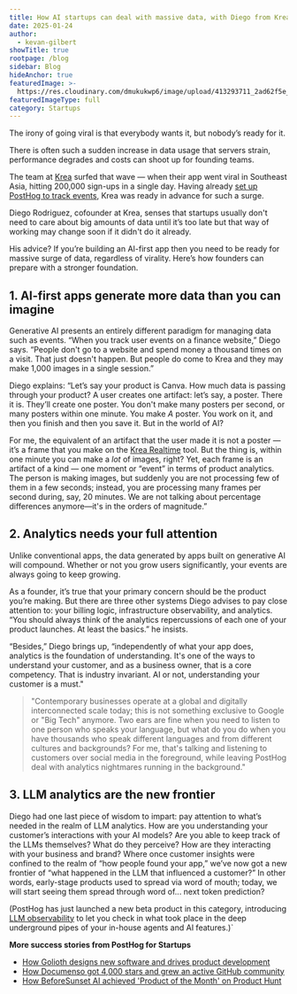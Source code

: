 ```yaml
---
title: How AI startups can deal with massive data, with Diego from Krea.ai
date: 2025-01-24
author:
  - kevan-gilbert
showTitle: true
rootpage: /blog
sidebar: Blog
hideAnchor: true
featuredImage: >-
  https://res.cloudinary.com/dmukukwp6/image/upload/413293711_2ad62f5e_8fca_44cf_b73a_0848f9537a56_3e39fca48c.jpg
featuredImageType: full
category: Startups
---
```

The irony of going viral is that everybody wants it, but nobody’s ready for it. 

There is often such a sudden increase in data usage that servers strain, performance degrades and costs can shoot up for founding teams.

The team at [Krea](https://www.krea.ai/) surfed that wave — when their app went viral in Southeast Asia, hitting 200,000 sign-ups in a single day. Having already [set up PostHog to track events](/product-analytics#installation), Krea was ready in advance for such a surge.

Diego Rodriguez, cofounder at Krea, senses that startups usually don't need to care about big amounts of data until it’s too late but that way of working may change soon if it didn't do it already.

His advice? If you’re building an AI-first app then you need to be ready for massive surge of data, regardless of virality. Here’s how founders can prepare with a stronger foundation.

## 1. AI-first apps generate more data than you can imagine

Generative AI presents an entirely different paradigm for managing data such as events. “When you track user events on a finance website,” Diego says. “People don't go to a website and spend money a thousand times on a visit. That just doesn't happen. But people do come to Krea and they may make 1,000 images in a single session.”

Diego explains: “Let’s say your product is Canva. How much data is passing through your product? A user creates one artifact: let’s say, a poster. There it is. They’ll create one poster. You don't make many posters per second, or many posters within one minute. You make *A* poster. You work on it, and then you finish and then you save it. But in the world of AI?

For me, the equivalent of an artifact that the user made it is not a poster — it’s a frame that you make on the [Krea Realtime](https://www.krea.ai/apps/image/realtime) tool.  But the thing is, within one minute you can make a _lot_ of images, right? Yet, each frame is an artifact of a kind — one moment or “event” in terms of product analytics. The person is making images, but suddenly you are not processing few of them in a few seconds; instead, you are processing many frames per second during, say, 20 minutes. We are not talking about percentage differences anymore—it's in the orders of magnitude.”

 ## 2. Analytics needs your full attention

Unlike conventional apps, the data generated by apps built on generative AI will compound.  Whether or not you grow users significantly, your events are always going to keep growing.

As a founder, it’s true that your primary concern should be the product you’re making. But there are three other systems Diego advises to pay close attention to: your billing logic, infrastructure observability, and analytics.  “You should always think of the analytics repercussions of each one of your product launches. At least the basics.” he insists.

 “Besides,” Diego brings up, “independently of what your app does, analytics is the foundation of understanding. It's one of the ways to understand your customer, and as a business owner, that is a core competency. That is industry invariant. AI or not, understanding your customer is a must." 

> "Contemporary businesses operate at a global and digitally interconnected scale today; this is not something exclusive to Google or "Big Tech" anymore.  Two ears are fine when you need to listen to one person who speaks your language, but what do you do when you have thousands who speak different languages and from different cultures and backgrounds? For me, that's talking and listening to customers over social media in the foreground, while leaving PostHog deal with analytics nightmares running in the background."

 ## 3. LLM analytics are the new frontier

Diego had one last piece of wisdom to impart: pay attention to what’s needed in the realm of LLM analytics. How are you understanding your customer’s interactions with your AI models? Are you able to keep track of the LLMs themselves? What do they perceive? How are they interacting with your business and brand? Where once customer insights were confined to the realm of “how people found your app,” we’ve now got a new frontier of “what happened in the LLM that influenced a customer?” 
In other words, early-stage products used to spread via word of mouth; today, we will start seeing them spread through word of... next token prediction?

(PostHog has just launched a new beta product in this category, introducing [LLM observability](/docs/ai-engineering/observability) to let you check in what took place in the deep underground pipes of your in-house agents and AI features.)`

**More success stories from PostHog for Startups**
- [How Golioth designs new software and drives product development](/spotlight/startup-golioth)
- [How Documenso got 4,000 stars and grew an active GitHub community](/spotlight/startup-documenso)
- [How BeforeSunset AI achieved 'Product of the Month' on Product Hunt](spotlight/startup-before-sunset-ai)
